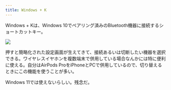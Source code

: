 ```yaml
---
title: Windows + K
---
```

Windows + Kは、Windows 10でペアリング済みのBluetooth機器に接続するショートカットキー。

![](https://lh6.googleusercontent.com/vl8SEJH3h9xmI6wQVOy9p2h5OkEpBTHnDqg8VcJGDqYDio8wj6VCrshNaAQBGLH9wnToBlhI55NDSUAOQGpUN6NyPRtEFKER_EdQfZEZ0D067l5dcPS-BW44XF67_uo-dedblhnkcTi9oC4uwzbbAylpTSy5x_4aLKWV6o1NrWnBmvN1UUOhgzO-2KgU)

押すと簡略化された設定画面が生えてきて、接続あるいは切断したい機器を選択できる。ワイヤレスイヤホンを複数端末で併用している場合なんかには特に便利に使える。自分はAirPods ProをiPhoneとPCで併用しているので、切り替えるときにこの機能を使うことが多い。

Windows 11では使えないらしい。残念だ。

